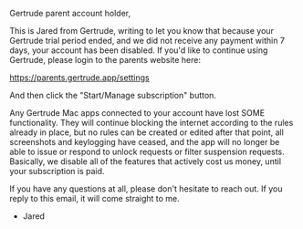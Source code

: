 Gertrude parent account holder,

This is Jared from Gertrude, writing to let you know that because your Gertrude trial
period ended, and we did not receive any payment within 7 days, your account has been
disabled. If you'd like to continue using Gertrude, please login to the parents website
here:

https://parents.gertrude.app/settings

And then click the "Start/Manage subscription" button.

Any Gertrude Mac apps connected to your account have lost SOME functionality. They will
continue blocking the internet according to the rules already in place, but no rules can
be created or edited after that point, all screenshots and keylogging have ceased, and the
app will no longer be able to issue or respond to unlock requests or filter suspension
requests. Basically, we disable all of the features that actively cost us money, until
your subscription is paid.

If you have any questions at all, please don't hesitate to reach out. If you reply to this
email, it will come straight to me.

- Jared
